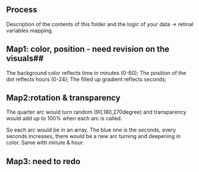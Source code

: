 ## Process

Description of the contents of this folder and the logic of your data → retinal variables mapping.

## Map1: color, position - need revision on the visuals##
The background color reflects time in minutes (0-60);
The position of the dot reflects hours (0-24);
The filled up gradient reflects seconds;

## Map2:rotation & transparency ##
The quarter arc would turn random (90,180,270degree) and transparency would add up to 100% when each arc is called.

So each arc would be in an array. The blue one is the seconds, every seconds increases, there would be a new arc turning and deepening in color. Same with minute & hour.

## Map3: need to redo ##
